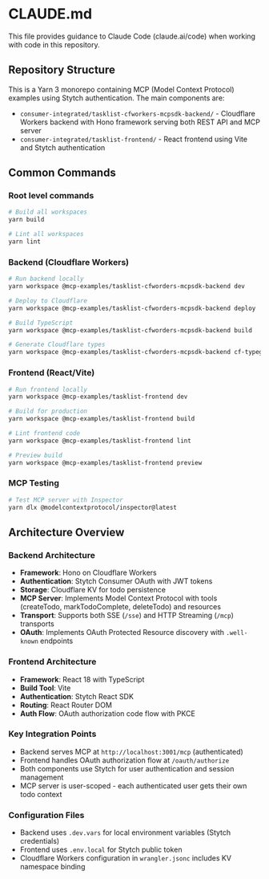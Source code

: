 # CLAUDE.md

This file provides guidance to Claude Code (claude.ai/code) when working with code in this repository.

## Repository Structure

This is a Yarn 3 monorepo containing MCP (Model Context Protocol) examples using Stytch authentication. The main components are:

- `consumer-integrated/tasklist-cfworkers-mcpsdk-backend/` - Cloudflare Workers backend with Hono framework serving both REST API and MCP server
- `consumer-integrated/tasklist-frontend/` - React frontend using Vite and Stytch authentication

## Common Commands

### Root level commands
```bash
# Build all workspaces
yarn build

# Lint all workspaces  
yarn lint
```

### Backend (Cloudflare Workers)
```bash
# Run backend locally
yarn workspace @mcp-examples/tasklist-cfworders-mcpsdk-backend dev

# Deploy to Cloudflare
yarn workspace @mcp-examples/tasklist-cfworders-mcpsdk-backend deploy

# Build TypeScript
yarn workspace @mcp-examples/tasklist-cfworders-mcpsdk-backend build

# Generate Cloudflare types
yarn workspace @mcp-examples/tasklist-cfworders-mcpsdk-backend cf-typegen
```

### Frontend (React/Vite)
```bash
# Run frontend locally
yarn workspace @mcp-examples/tasklist-frontend dev

# Build for production
yarn workspace @mcp-examples/tasklist-frontend build

# Lint frontend code
yarn workspace @mcp-examples/tasklist-frontend lint

# Preview build
yarn workspace @mcp-examples/tasklist-frontend preview
```

### MCP Testing
```bash
# Test MCP server with Inspector
yarn dlx @modelcontextprotocol/inspector@latest
```

## Architecture Overview

### Backend Architecture
- **Framework**: Hono on Cloudflare Workers
- **Authentication**: Stytch Consumer OAuth with JWT tokens
- **Storage**: Cloudflare KV for todo persistence
- **MCP Server**: Implements Model Context Protocol with tools (createTodo, markTodoComplete, deleteTodo) and resources
- **Transport**: Supports both SSE (`/sse`) and HTTP Streaming (`/mcp`) transports
- **OAuth**: Implements OAuth Protected Resource discovery with `.well-known` endpoints

### Frontend Architecture  
- **Framework**: React 18 with TypeScript
- **Build Tool**: Vite
- **Authentication**: Stytch React SDK
- **Routing**: React Router DOM
- **Auth Flow**: OAuth authorization code flow with PKCE

### Key Integration Points
- Backend serves MCP at `http://localhost:3001/mcp` (authenticated)
- Frontend handles OAuth authorization flow at `/oauth/authorize`
- Both components use Stytch for user authentication and session management
- MCP server is user-scoped - each authenticated user gets their own todo context

### Configuration Files
- Backend uses `.dev.vars` for local environment variables (Stytch credentials)
- Frontend uses `.env.local` for Stytch public token
- Cloudflare Workers configuration in `wrangler.jsonc` includes KV namespace binding